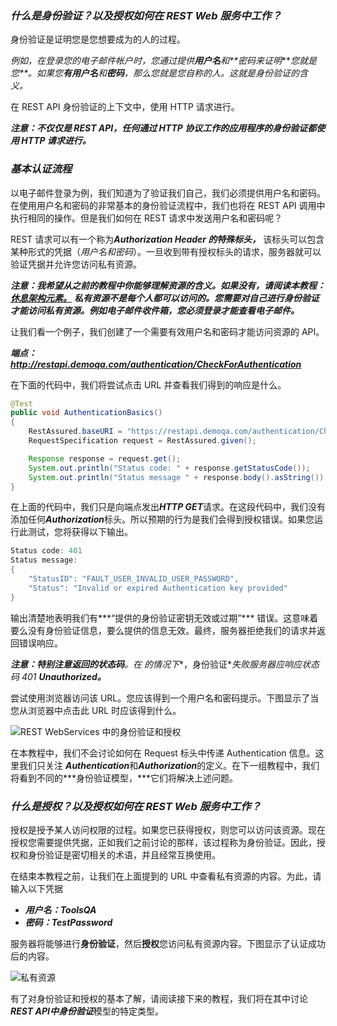 ### ***什么是身份验证？以及授权如何在 REST Web 服务中工作？***

身份验证是证明您是您想要成为的人的过程。

*例如，在登录您的电子邮件帐户时，您通过提供**用户名**和**密码来证明****您就是您**。如果您**有用户名**和**密码**，那么您就是您自称的人。这就是身份验证的含义。*

在 REST API 身份验证的上下文中，使用 HTTP 请求进行。

***注意：不仅仅是 REST API，任何通过 HTTP 协议工作的应用程序的身份验证都使用 HTTP 请求进行。***

### ***基本认证流程***

以电子邮件登录为例，我们知道为了验证我们自己，我们必须提供用户名和密码。在使用用户名和密码的非常基本的身份验证流程中，我们也将在 REST API 调用中执行相同的操作。但是我们如何在 REST 请求中发送用户名和密码呢？

REST 请求可以有一个称为***Authorization Header 的特殊标头，*** 该标头可以包含某种形式的凭据（*用户名和密码*）。一旦收到带有授权标头的请求，服务器就可以验证凭据并允许您访问私有资源。

***注意：我希望从之前的教程中你能够理解资源的含义。如果没有，请阅读本教程：*** [***休息架构元素。***](https://toolsqa.com/rest-assured/rest-architectural-elements/) ***私有资源不是每个人都可以访问的。您需要对自己进行身份验证才能访问私有资源。例如电子邮件收件箱，您必须登录才能查看电子邮件。***

让我们看一个例子，我们创建了一个需要有效用户名和密码才能访问资源的 API。

***端点：http://restapi.demoqa.com/authentication/CheckForAuthentication***

在下面的代码中，我们将尝试点击 URL 并查看我们得到的响应是什么。

```java
@Test
public void AuthenticationBasics()
{
	RestAssured.baseURI = "https://restapi.demoqa.com/authentication/CheckForAuthentication";
	RequestSpecification request = RestAssured.given();

	Response response = request.get();
	System.out.println("Status code: " + response.getStatusCode());
	System.out.println("Status message " + response.body().asString());
}
```

在上面的代码中，我们只是向端点发出***HTTP GET***请求。在这段代码中，我们没有添加任何***Authorization***标头。所以预期的行为是我们会得到授权错误。如果您运行此测试，您将获得以下输出。

```java
Status code: 401
Status message: 
{
    "StatusID": "FAULT_USER_INVALID_USER_PASSWORD",
    "Status": "Invalid or expired Authentication key provided"
}
```

输出清楚地表明我们有***“提供的身份验证密钥无效或过期”*** 错误。这意味着要么没有身份验证信息，要么提供的信息无效。最终，服务器拒绝我们的请求并返回错误响应。

***注意：**特别注意返回的**状态码**。在 的情况下**，身份验证**失败服务器应响应状态码 401 **Unauthorized。***

尝试使用浏览器访问该 URL。您应该得到一个用户名和密码提示。下图显示了当您从浏览器中点击此 URL 时应该得到什么。

![REST WebServices 中的身份验证和授权](https://toolsqa.com/gallery/Rest%20Assured/1.Authentication%20and%20Authorization%20in%20REST%20WebServices.png)

在本教程中，我们不会讨论如何在 Request 标头中传递 Authentication 信息。这里我们只关注 ***Authentication***和***Authorization***的定义。在下一组教程中，我们将看到不同的***身份验证模型，***它们将解决上述问题。

### ***什么是授权？以及授权如何在 REST Web 服务中工作？***

授权是授予某人访问权限的过程。如果您已获得授权，则您可以访问该资源。现在授权您需要提供凭据，正如我们之前讨论的那样，该过程称为身份验证。因此，授权和身份验证是密切相关的术语，并且经常互换使用。

在结束本教程之前，让我们在上面提到的 URL 中查看私有资源的内容。为此，请输入以下凭据

-   ***用户名：ToolsQA***
-   ***密码：TestPassword***

服务器将能够进行**身份验证**，然后**授权**您访问私有资源内容。下图显示了认证成功后的内容。

![私有资源](https://toolsqa.com/gallery/Rest%20Assured/2.PrivateResource.png)

有了对身份验证和授权的基本了解，请阅读接下来的教程，我们将在其中讨论***REST API中******身份验证***模型的特定类型。